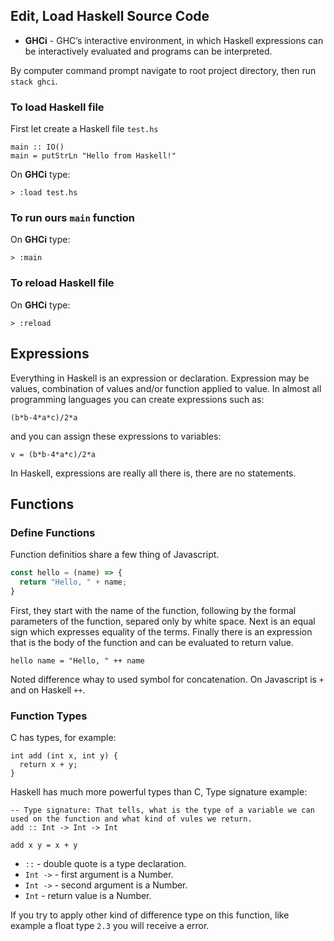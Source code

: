 
## Edit, Load Haskell Source Code

* **GHCi** - GHC’s interactive environment, in which Haskell expressions can be interactively evaluated and programs can be interpreted.

By computer command prompt navigate to root project directory, then run `stack ghci`.

### To load Haskell file

First let create a Haskell file `test.hs`

```
main :: IO()
main = putStrLn "Hello from Haskell!"
```

On **GHCi** type:

```
> :load test.hs
```

### To run ours `main` function

On **GHCi** type:

```
> :main
```

### To reload Haskell file

On **GHCi** type:

```
> :reload
```

## Expressions

Everything in Haskell is an expression or declaration. Expression may be values, combination of values and/or function applied to value. In almost all programming languages you can create expressions such as:

```
(b*b-4*a*c)/2*a
```

and you can assign these expressions to variables:

```
v = (b*b-4*a*c)/2*a
```

In Haskell, expressions are really all there is, there are no statements.

## Functions

### Define Functions

Function definitios share a few thing of Javascript.

```javascript
const hello = (name) => {
  return "Hello, " + name;
}
```

First, they start with the name of the function, following by the formal parameters of the function, separed only by white space. Next is an equal sign which expresses equality of the terms. Finally there is an expression that is the body of the function and can be evaluated to return value.

```
hello name = "Hello, " ++ name
```

Noted difference whay to used symbol for concatenation. On Javascript is `+` and on Haskell `++`.

### Function Types

C has types, for example:

```
int add (int x, int y) {
  return x + y;
}
```

Haskell has much more powerful types than C, Type signature example:

```
-- Type signature: That tells, what is the type of a variable we can used on the function and what kind of vules we return.
add :: Int -> Int -> Int

add x y = x + y
```

* `::` - double quote is a type declaration.
* `Int ->` - first argument is a Number.
* `Int ->` - second argument is a Number.
* `Int` - return value is a Number.

If you try to apply other kind of difference type on this function, like example a float type `2.3` you will receive a error.
